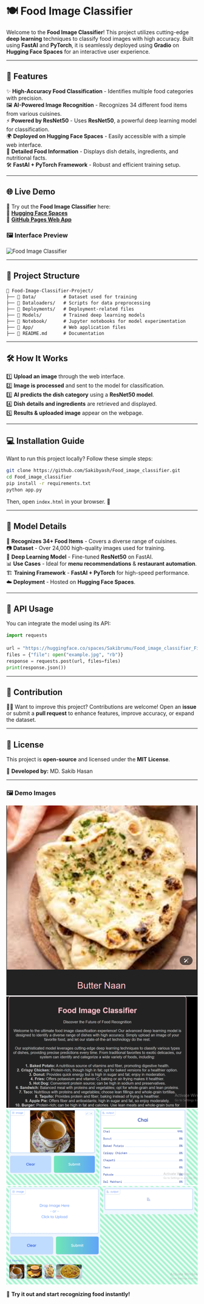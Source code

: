 # 🍽️ Food Image Classifier

Welcome to the **Food Image Classifier**! This project utilizes cutting-edge **deep learning** techniques to classify food images with high accuracy. Built using **FastAI** and **PyTorch**, it is seamlessly deployed using **Gradio** on **Hugging Face Spaces** for an interactive user experience.

---

## 🚀 Features

✨ **High-Accuracy Food Classification** - Identifies multiple food categories with precision.  
🖼️ **AI-Powered Image Recognition** - Recognizes 34 different food items from various cuisines.  
⚡ **Powered by ResNet50** - Uses **ResNet50**, a powerful deep learning model for classification.  
🌍 **Deployed on Hugging Face Spaces** - Easily accessible with a simple web interface.  
📜 **Detailed Food Information** - Displays dish details, ingredients, and nutritional facts.  
🛠 **FastAI + PyTorch Framework** - Robust and efficient training setup.  

---

## 🌐 Live Demo

🎯 Try out the **Food Image Classifier** here:  
🔗 **[Hugging Face Spaces](https://huggingface.co/spaces/Sakibrumu/Food_image_classifier_Final)**  
🔗 **[GitHub Pages Web App](https://sakibyash.github.io/Food-image-Classifier_/)**

### 🖼️ Interface Preview
![Food Image Classifier](https://your-image-link.com/interface-preview.jpg)

---

## 📂 Project Structure
```
📂 Food-Image-Classifier-Project/
├── 📁 Data/          # Dataset used for training
├── 📁 Dataloaders/   # Scripts for data preprocessing
├── 📁 Deployments/   # Deployment-related files
├── 📁 Models/        # Trained deep learning models
├── 📁 Notebook/      # Jupyter notebooks for model experimentation
├── 📁 App/           # Web application files
├── 📜 README.md      # Documentation
```

---

## 🛠️ How It Works

1️⃣ **Upload an image** through the web interface.  
2️⃣ **Image is processed** and sent to the model for classification.  
3️⃣ **AI predicts the dish category** using a **ResNet50 model**.  
4️⃣ **Dish details and ingredients** are retrieved and displayed.  
5️⃣ **Results & uploaded image** appear on the webpage.  

---

## 💻 Installation Guide

Want to run this project locally? Follow these simple steps:

```bash
git clone https://github.com/Sakibyash/Food_image_classifier.git
cd Food_image_classifier
pip install -r requirements.txt
python app.py
```

Then, open `index.html` in your browser. 🚀

---

## 🧠 Model Details

🍛 **Recognizes 34+ Food Items** - Covers a diverse range of cuisines.  
📷 **Dataset** - Over 24,000 high-quality images used for training.  
🤖 **Deep Learning Model** - Fine-tuned **ResNet50** on FastAI.  
📊 **Use Cases** - Ideal for **menu recommendations** & **restaurant automation**.  
🏗️ **Training Framework** - **FastAI + PyTorch** for high-speed performance.  
☁️ **Deployment** - Hosted on **Hugging Face Spaces**.  

---

## 🔗 API Usage

You can integrate the model using its API:

```python
import requests

url = "https://huggingface.co/spaces/Sakibrumu/Food_image_classifier_Final"
files = {"file": open("example.jpg", "rb")}
response = requests.post(url, files=files)
print(response.json())
```

---

## 🤝 Contribution

👨‍💻 Want to improve this project? Contributions are welcome! Open an **issue** or submit a **pull request** to enhance features, improve accuracy, or expand the dataset.

---

## 📜 License

This project is **open-source** and licensed under the **MIT License**.

📌 **Developed by:** MD. Sakib Hasan  

---

### 🖼️ Demo Images
![Demo 1](Screenshot%202025-02-18%20015452.png)
![Demo 2](Screenshot%202025-02-18%20015510.png)
![Demo 3](Screenshot%202025-02-18%20015723.png)
![Demo 4](Screenshot%202025-02-18%20015746.png)

🚀 **Try it out and start recognizing food instantly!**
